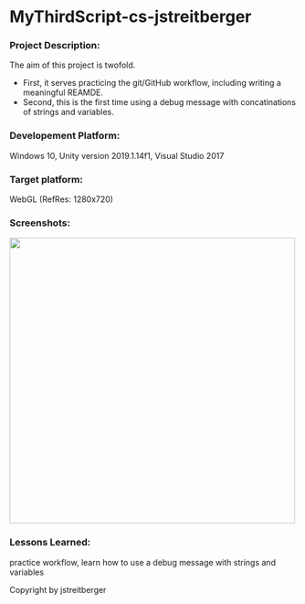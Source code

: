 # MyThirdScript-cs-jstreitberger

### Project Description:
The aim of this project is twofold.

+ First, it serves practicing the git/GitHub workflow, including writing a meaningful REAMDE.
+ Second, this is the first time using a debug message with concatinations of strings and variables.


### Developement Platform:
Windows 10, Unity version 2019.1.14f1, Visual Studio 2017



### Target platform:
WebGL (RefRes: 1280x720)

### Screenshots:
<div>
<img src="./Screenshots/homepic-playmode-mythirdscript-addnumbers-cs-jstreitberger.JPG" width="500">
</div>



### Lessons Learned:
practice workflow, learn how to use a debug message with strings and variables


Copyright by jstreitberger

